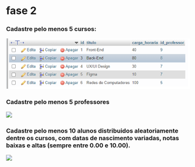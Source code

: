 # fase 2 
### Cadastre pelo menos 5 cursos:
![](Cadastre%20pelo%20menos%205%20cursos.png)


### Cadastre pelo menos 5 professores
![](#cadastre-pelo-menos-5-professores)

### Cadastre pelo menos 10 alunos distribuidos aleatoriamente dentre os cursos, com datas de nascimento variadas, notas baixas e altas (sempre entre 0.00 e 10.00).
![](#cadastre-pelo-menos-10-alunos-distribuidos-aleatoriamente-dentre-os-cursos-com-datas-de-nascimento-variadas-notas-baixas-e-altas-sempre-entre-000-e-1000)
